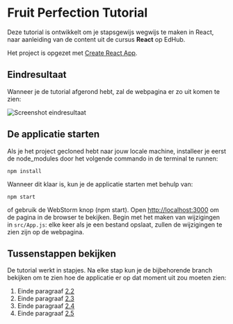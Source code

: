 # Fruit Perfection Tutorial

Deze tutorial is ontwikkelt om je stapsgewijs wegwijs te maken in React, 
naar aanleiding van de content uit de cursus **React** op EdHub.

Het project is opgezet met [Create React App](https://github.com/facebook/create-react-app).

## Eindresultaat
Wanneer je de tutorial afgerond hebt, zal de webpagina er zo uit komen te zien:

![Screenshot eindresultaat](src/assets/screenshot-eindresultaat.png)

## De applicatie starten
Als je het project gecloned hebt naar jouw locale machine, installeer je eerst de node_modules 
door het volgende commando in de terminal te runnen:

`npm install`

Wanneer dit klaar is, kun je de applicatie starten met behulp van:

`npm start`

of gebruik de WebStorm knop (npm start). Open [http://localhost:3000](http://localhost:3000) om 
de pagina in de browser te bekijken. Begin met het maken van wijzigingen in `src/App.js`: 
elke keer als je een bestand opslaat, zullen de wijzigingen te zien zijn op de webpagina.


## Tussenstappen bekijken
De tutorial werkt in stapjes. Na elke stap kun je de bijbehorende branch bekijken om te zien hoe de 
applicatie er op dat moment uit zou moeten zien:
1. Einde paragraaf [2.2](https://github.com/hogeschoolnovi/frontend-react-fruit-perfection/blob/stap-1/src/App.js)
2. Einde paragraaf [2.3](https://github.com/hogeschoolnovi/frontend-react-fruit-perfection/tree/stap-2/src)
3. Einde paragraaf [2.4](https://github.com/hogeschoolnovi/frontend-react-fruit-perfection/blob/stap-3/src/App.js)
4. Einde paragraaf [2.5](https://github.com/hogeschoolnovi/frontend-react-fruit-perfection/blob/stap-3/src/App.js)
